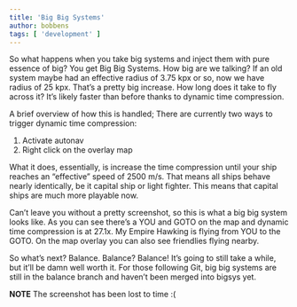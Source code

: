 ```yaml
---
title: 'Big Big Systems'
author: bobbens
tags: [ 'development' ]
---
```


So what happens when you take big systems and inject them with pure essence of big? You get Big Big Systems. How big are we talking? If an old system maybe had an effective radius of 3.75 kpx or so, now we have radius of 25 kpx. That’s a pretty big increase. How long does it take to fly across it? It’s likely faster than before thanks to dynamic time compression.

A brief overview of how this is handled; There are currently two ways to trigger dynamic time compression:

1. Activate autonav
2. Right click on the overlay map

What it does, essentially, is increase the time compression until your ship reaches an “effective” speed of 2500 m/s. That means all ships behave nearly identically, be it capital ship or light fighter. This means that capital ships are much more playable now.

Can’t leave you without a pretty screenshot, so this is what a big big system looks like. As you can see there’s a YOU and GOTO on the map and dynamic time compression is at 27.1x. My Empire Hawking is flying from YOU to the GOTO. On the map overlay you can also see friendlies flying nearby.

So what’s next? Balance. Balance? Balance! It’s going to still take a while, but it’ll be damn well worth it. For those following Git, big big systems are still in the balance branch and haven’t been merged into bigsys yet.

**NOTE** The screenshot has been lost to time :(